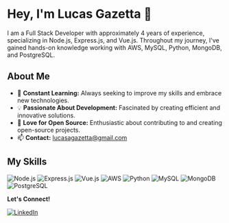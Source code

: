 # Hey, I'm Lucas Gazetta 👋

I am a Full Stack Developer with approximately 4 years of experience, specializing in Node.js, Express.js, and Vue.js. Throughout my journey, I've gained hands-on knowledge working with AWS, MySQL, Python, MongoDB, and PostgreSQL.

## About Me

- 🌱 **Constant Learning:** Always seeking to improve my skills and embrace new technologies.
- 💡 **Passionate About Development:** Fascinated by creating efficient and innovative solutions.
- 🤝 **Love for Open Source:** Enthusiastic about contributing to and creating open-source projects.
- 📫 **Contact:** lucasagazetta@gmail.com

## My Skills

![Node.js](https://img.shields.io/badge/-Node.js-339933?style=flat-square&logo=node.js&logoColor=white)
![Express.js](https://img.shields.io/badge/-Express.js-000000?style=flat-square&logo=express&logoColor=white)
![Vue.js](https://img.shields.io/badge/-Vue.js-4FC08D?style=flat-square&logo=vue.js&logoColor=white)
![AWS](https://img.shields.io/badge/-AWS-232F3E?style=flat-square&logo=amazon-aws&logoColor=white)
![Python](https://img.shields.io/badge/-Python-3776AB?style=flat-square&logo=python&logoColor=white)
![MySQL](https://img.shields.io/badge/-MySQL-4479A1?style=flat-square&logo=mysql&logoColor=white)
![MongoDB](https://img.shields.io/badge/-MongoDB-47A248?style=flat-square&logo=mongodb&logoColor=white)
![PostgreSQL](https://img.shields.io/badge/-PostgreSQL-4169E1?style=flat-square&logo=postgresql&logoColor=white)

**Let's Connect!**

[![LinkedIn](https://img.shields.io/badge/-LinkedIn-0077B5?style=flat-square&logo=linkedin&logoColor=white)](https://www.linkedin.com/in/lucasgazetta/)


